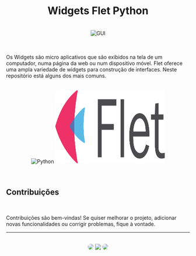 <h1 align="center">Widgets Flet Python</h1>
</br>

<div align="center">
<img src="https://nordicapis.com/wp-content/uploads/Whats-the-Difference-Between-a-GUI-and-an-API--1024x576.png" alt="GUI"/>
</div>
</br>
</br>

 <p>
  Os Widgets são micro aplicativos que são exibidos na tela de um computador, numa página da web ou num dispositivo móvel. Flet oferece uma ampla variedade de widgets para construção de interfaces. Neste repositório está alguns dos mais comuns.
 </p>
 </br>
 
<div align="center">
<img height=200 width=300 src="https://logosmarcas.net/wp-content/uploads/2021/10/Python-Logo.png" alt="Python"/>
<img height=200 width=300 src="https://raw.githubusercontent.com/flet-dev/flet/main/media/logo/flet-logo.svg" alt="Flet"/>
</div>
</br>
</br>

 ## Contribuições
</br>

<p>
Contribuições são bem-vindas! Se quiser melhorar o projeto, adicionar novas funcionalidades ou corrigir problemas, fique à vontade.
</p>
<hr>
</br>

<div align="center">
<a href="https://sidney-personal-portifolio.netlify.app/"><img src="https://img.shields.io/badge/-Portifolio-%230077B5?style=for-the-badge&logo=portifolio&logoColor=white" style="border-radius: 30px" target="_blank" /></a>
<a href="https://www.instagram.com/sidneyteodoroaraujo" target="_blank"><img src="https://img.shields.io/badge/-Instagram-%23E4405F?style=for-the-badge&logo=instagram&logoColor=white" /></a>
<a href="https://www.linkedin.com/in/sidey-teodoro-a-jr/" target="_blank"><img src="https://img.shields.io/badge/-LinkedIn-%230077B5?style=for-the-badge&logo=linkedin&logoColor=white" style="border-radius: 30px" target="_blank" /></a>
</div>